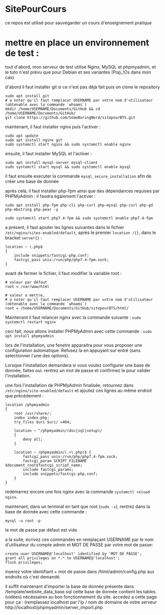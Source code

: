 # SitePourCours

ce repos est utilisé pour sauvegarder un cours d'enseignement pratique

# mettre en place un environnement de test :

tout d'abord, mon serveur de test utilise Nginx, MySQL et phpmyadmin, et le tuto n'est prévu que pour Debian et ses variantes (Pop_!Os dans mon cas)

d'abord il faut installer git si ce n'est pas déjà fait puis on clone le repository

```
sudo apt install git
# a noter qu'il faut remplacer USERNAME par votre nom d'utilisateur (obtenable avec la commande `whoami`)
mkdir /home/USERNAME/Documents/GitHub && cd /home/USERNAME/Documents/GitHub/
git clone https://github.com/SomeBoringNerd/sitepourBTS.git
```

maintenant, il faut installer nginx  puis l'activer :

```
sudo apt update
sudo apt install nginx git
sudo systemctl start nginx && sudo systemctl enable nginx
```

ensuite, il faut installer MySQL et l'activer : 

```
sudo apt install mysql-server mysql-client
sudo systemctl start mysql && sudo systemctl enable mysql
```

il faut ensuite executer la commande `mysql_secure_installation` afin de créer une base de donnée

après celà, il faut installer php-fpm ainsi que des dépendances requises par PHPMyAdmin :
il faudra également l'activer :
```
sudo apt install php-fpm php-cli php-curl php-mysql php-curl php-gd php-mbstring php-pear -y

sudo systemctl start php7.4-fpm && sudo systemctl enable php7.4-fpm
```

a présent, il faut ajouter les lignes suivantes dans le fichier `/etc/nginx/sites-enabled/default`, après le premier `location /{}`, dans le bracket `server{}` :

```
location ~ \.php$
{
    include snippets/fastcgi-php.conf;
    fastcgi_pass unix:/run/php/php7.4-fpm.sock;
}
```
avant de fermer le fichier, il faut modifier la variable root :

```
# valeur par défaut
root = /var/www/html

# valeur a mettre,
# a noter qu'il faut remplacer USERNAME par votre nom d'utilisateur (obtenable avec la commande `whoami`)
root = /home/USERNAME/Documents/GitHub/sitepourBTS/html/
```

Maintenant il faut relancer nginx avec la commande suivante :
`sudo systemctl restart nginx`

ceci fait, nous allons installer PHPMyAdmin avec cette commande :
`sudo apt install phpmyadmin`

lors de l'installation, une fenetre apparaitra pour vous proposer une configuration automatique. Refusez la en appuyant sur entré (sans selectionner l'une des options).

Lorsque l'installation demandera si vous voulez configurer une base de donnée, faites oui. rentrez un mot de passe et confirmez le pour valider l'installation.

une fois l'installation de PHPMyAdmin finalisée, retournez dans `/etc/nginx/site-enabled/default` et ajoutez ces lignes au même endroit que précédement :

```
location /phpmyadmin 
{
    root /usr/share/;
    index index.php;
    try_files $uri $uri/ =404;

    location ~ ^/phpmyadmin/(doc|sql|setup)/ 
    {
        deny all;
    }

    location ~ /phpmyadmin/(.+\.php)$ {
        fastcgi_pass unix:/run/php/php7.4-fpm.sock;
        fastcgi_param SCRIPT_FILENAME $document_root$fastcgi_script_name;
        include fastcgi_params;
        include snippets/fastcgi-php.conf;
    }
}
```

redémarrez encore une fois nginx avec la commande `systemctl reload nginx`.

maintenant, dans un terminal en tant que root (`sudo -s`), rentrez dans la base de donnée avec cette commande : 

`mysql -u root -p`

le mot de passe par défaut est vide.

a la suite, écrivez ces commandes en remplaçant USERNAME par le nom d'utilisateur du compte admin et MOT DE PASSE par votre mot de passe:

```
create user USERNAME@'localhost' identified by 'MOT DE PASSE';
grant all privileges on *.* to USERNAME@'localhost';
flush privileges;
```

inserez votre identifiant + mot de passe dans /html/admin/config.php aux endroits où c'est demandé.

il suffit maintenant d'importer la base de donnée présente dans /template/website_data_base.sql
cette base de donnée contient les tables (vidées) nécéssaires au bon fonctionnement du site.
accedez a cette page pour ça :
(remplassez localhost par l'ip / nom de domaine de votre serveur
http://localhost/phpmyadmin/server_import.php
